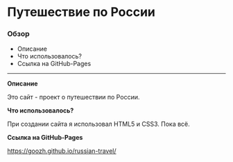 # Путешествие по России

### Обзор
* Описание
* Что использовалось?
* Ссылка на GitHub-Pages

---

**Описание**

Это сайт - проект о путешествии по России.

**Что использовалось?**

При создании сайта я использовал HTML5 и CSS3. Пока всё.

**Ссылка на GitHub-Pages**

https://goozh.github.io/russian-travel/
